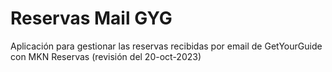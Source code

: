﻿# Reservas Mail GYG

Aplicación para gestionar las reservas recibidas por email de GetYourGuide con MKN Reservas  (revisión del 20-oct-2023)
